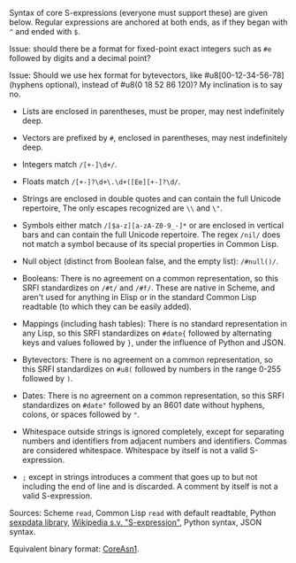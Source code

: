 Syntax of core S-expressions (everyone must support these) are given below.
Regular expressions are anchored at both ends, as if they began with `^` and ended with `$`.

Issue: should there be a format for fixed-point exact integers such as `#e`
followed by digits and a decimal point?

Issue: Should we use hex format for bytevectors, like #u8[00-12-34-56-78] (hyphens optional),
instead of #u8(0 18 52 86 120)?  My inclination is to say no.

  * Lists are enclosed in parentheses, must be proper, may nest indefinitely deep.
  
  * Vectors are prefixed by `#`, enclosed in parentheses, may nest indefinitely deep.
  
  * Integers match `/[+-]\d+/`.
  
  * Floats match `/[+-]?\d+\.\d+([Ee][+-]?\d/`.
  
  * Strings are enclosed in double quotes and can contain the full Unicode repertoire, 
    The only escapes recognized are `\\` and `\"`.
    
  * Symbols either match `/[$a-z][a-zA-Z0-9_-]*` or are enclosed in vertical bars
    and can contain the full Unicode repertoire.
    The regex `/nil/` does not match a symbol because of its special properties in Common Lisp.
    
  * Null object (distinct from Boolean false, and the empty list):  `/#null()/`.
    
  * Booleans: There is no agreement on a common representation,
    so this SRFI standardizes on `/#t/` and `/#f/`.
    These are native in Scheme, and aren't used for anything
    in Elisp or in the standard Common Lisp readtable
    (to which they can be easily added).

  * Mappings (including hash tables):
    There is no standard representation in any Lisp,
    so this SRFI standardizes on `#date{` followed by
    alternating keys and values followed by `}`,
    under the influence of Python and JSON.
    
  * Bytevectors: There is no agreement on a common representation,
    so this SRFI standardizes on `#u8(` followed by numbers in the range 0-255
    followed by `)`.
    
  * Dates: There is no agreement on a common representation,
    so this SRFI standardizes on `#date"` followed by
    an 8601 date without hyphens, colons, or spaces
    followed by `"`.
  
  * Whitespace outside strings is ignored completely,
    except for separating numbers and identifiers
    from adjacent numbers and identifiers.
    Commas are considered whitespace.
    Whitespace by itself is not a valid S-expression.
  
  * `;` except in strings introduces a comment
    that goes up to but not including the end of line and is discarded.
    A comment by itself is not a valid S-expression.
    
Sources: Scheme `read`, Common Lisp `read` with default readtable,
Python [sexpdata library](https://sexpdata.readthedocs.io/en/latest/),
[Wikipedia s.v. "S-expression"](https://en.wikipedia.org/wiki/S-expression),
Python syntax, JSON syntax.

Equivalent binary format: [CoreAsn1](https://bitbucket.org/cowan/r7rs-wg1-infra/src/default/CoreAsn1).